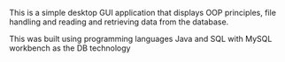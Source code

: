 This is a simple desktop GUI application that displays OOP principles, file handling and reading and retrieving data from the database. 

This was built using programming languages Java and SQL with MySQL workbench as the DB technology
